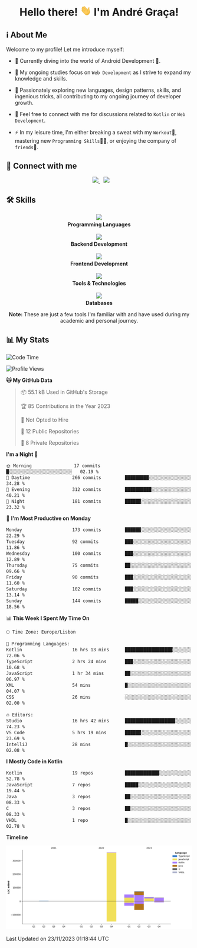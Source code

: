<h1 align="center">Hello there! <img src="https://raw.githubusercontent.com/ABSphreak/ABSphreak/master/gifs/Hi.gif" width="30"> I'm André Graça!</h1>

## ℹ️ About Me

Welcome to my profile! Let me introduce myself:

- 🔭 Currently diving into the world of Android Development 📱.

- 🌱 My ongoing studies focus on `Web Development` as I strive to expand my knowledge and skills.
 
- 🚀 Passionately exploring new languages, design patterns, skills, and ingenious tricks, all contributing to my ongoing journey of developer growth.

- 💬 Feel free to connect with me for discussions related to `Kotlin` or `Web Development`.

- ⚡ In my leisure time, I'm either breaking a sweat with my `Workout`💪, mastering new `Programming Skills`👨‍💻, or enjoying the company of `friends`👥.

## 🤝 Connect with me

<p align="center">
  <a style="margin-left: 10px;" target="_blank" href="mailto:sindrome.gracinha@gmail.com">
    <img width="50px" src="https://play-lh.googleusercontent.com/KSuaRLiI_FlDP8cM4MzJ23ml3og5Hxb9AapaGTMZ2GgR103mvJ3AAnoOFz1yheeQBBI">
  </a>
  <a style="margin-left: 10px;" target="_blank" href="https://twitter.com/Andre_Graca3">
    <img src="https://skillicons.dev/icons?i=twitter">
  </a>
</p>

## 🛠️ Skills

<div align="center">
  <p align="center">
    <img src="https://skillicons.dev/icons?i=kotlin,java,js,ts,python,c&perline=6" /><br/>
    <b>Programming Languages</b><br/><br/>
    <img src="https://skillicons.dev/icons?i=spring,nodejs,express&perline=5" /><br/>
    <b>Backend Development</b><br/><br/>
    <img src="https://skillicons.dev/icons?i=react,nextjs,html,css,bootstrap,tailwind&perline=6" /><br/>
    <b>Frontend Development</b><br/><br/>
    <img src="https://skillicons.dev/icons?i=docker,linux,bash,git,github,androidstudio,jenkins,postman&perline=9" /><br/>
    <b>Tools & Technologies</b><br/><br/>
    <img src="https://skillicons.dev/icons?i=postgres,mongodb&perline=2" /><br/>
    <b>Databases</b>
  </p> 
  <p align="center"><b>Note:</b> These are just a few tools I'm familiar with and have used during my academic and personal journey.</p>
</div>

## 📊 My Stats

<!--START_SECTION:waka-->
![Code Time](http://img.shields.io/badge/Code%20Time-389%20hrs%2016%20mins-blue)

![Profile Views](http://img.shields.io/badge/Profile%20Views-0-blue)

**🐱 My GitHub Data** 

> 📦 55.1 kB Used in GitHub's Storage 
 > 
> 🏆 85 Contributions in the Year 2023
 > 
> 🚫 Not Opted to Hire
 > 
> 📜 12 Public Repositories 
 > 
> 🔑 8 Private Repositories 
 > 
**I'm a Night 🦉** 

```text
🌞 Morning                17 commits          █░░░░░░░░░░░░░░░░░░░░░░░░   02.19 % 
🌆 Daytime                266 commits         █████████░░░░░░░░░░░░░░░░   34.28 % 
🌃 Evening                312 commits         ██████████░░░░░░░░░░░░░░░   40.21 % 
🌙 Night                  181 commits         ██████░░░░░░░░░░░░░░░░░░░   23.32 % 
```
📅 **I'm Most Productive on Monday** 

```text
Monday                   173 commits         ██████░░░░░░░░░░░░░░░░░░░   22.29 % 
Tuesday                  92 commits          ███░░░░░░░░░░░░░░░░░░░░░░   11.86 % 
Wednesday                100 commits         ███░░░░░░░░░░░░░░░░░░░░░░   12.89 % 
Thursday                 75 commits          ██░░░░░░░░░░░░░░░░░░░░░░░   09.66 % 
Friday                   90 commits          ███░░░░░░░░░░░░░░░░░░░░░░   11.60 % 
Saturday                 102 commits         ███░░░░░░░░░░░░░░░░░░░░░░   13.14 % 
Sunday                   144 commits         █████░░░░░░░░░░░░░░░░░░░░   18.56 % 
```


📊 **This Week I Spent My Time On** 

```text
🕑︎ Time Zone: Europe/Lisbon

💬 Programming Languages: 
Kotlin                   16 hrs 13 mins      ██████████████████░░░░░░░   72.06 % 
TypeScript               2 hrs 24 mins       ███░░░░░░░░░░░░░░░░░░░░░░   10.68 % 
JavaScript               1 hr 34 mins        ██░░░░░░░░░░░░░░░░░░░░░░░   06.97 % 
XML                      54 mins             █░░░░░░░░░░░░░░░░░░░░░░░░   04.07 % 
CSS                      26 mins             ░░░░░░░░░░░░░░░░░░░░░░░░░   02.00 % 

🔥 Editors: 
Studio                   16 hrs 42 mins      ███████████████████░░░░░░   74.23 % 
VS Code                  5 hrs 19 mins       ██████░░░░░░░░░░░░░░░░░░░   23.69 % 
IntelliJ                 28 mins             █░░░░░░░░░░░░░░░░░░░░░░░░   02.08 % 
```

**I Mostly Code in Kotlin** 

```text
Kotlin                   19 repos            █████████████░░░░░░░░░░░░   52.78 % 
JavaScript               7 repos             █████░░░░░░░░░░░░░░░░░░░░   19.44 % 
Java                     3 repos             ██░░░░░░░░░░░░░░░░░░░░░░░   08.33 % 
C                        3 repos             ██░░░░░░░░░░░░░░░░░░░░░░░   08.33 % 
VHDL                     1 repo              █░░░░░░░░░░░░░░░░░░░░░░░░   02.78 % 
```



**Timeline**

![Lines of Code chart](https://raw.githubusercontent.com/AndreGraca3/AndreGraca3/main/assets/bar_graph.png)


 Last Updated on 23/11/2023 01:18:44 UTC
<!--END_SECTION:waka-->
